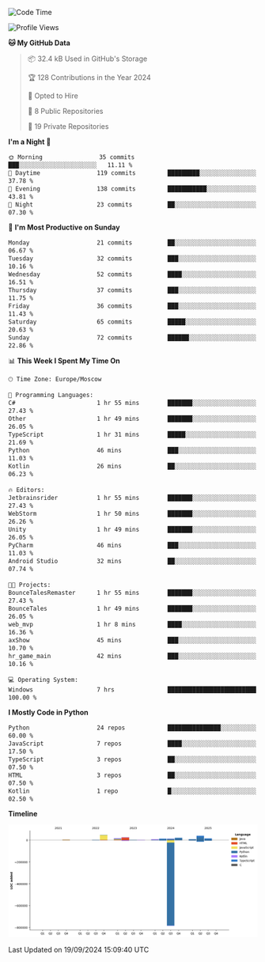 <!--START_SECTION:waka-->
![Code Time](http://img.shields.io/badge/Code%20Time-520%20hrs%2019%20mins-blue)

![Profile Views](http://img.shields.io/badge/Profile%20Views-4-blue)

**🐱 My GitHub Data** 

> 📦 32.4 kB Used in GitHub's Storage 
 > 
> 🏆 128 Contributions in the Year 2024
 > 
> 💼 Opted to Hire
 > 
> 📜 8 Public Repositories 
 > 
> 🔑 19 Private Repositories 
 > 
**I'm a Night 🦉** 

```text
🌞 Morning                35 commits          ███░░░░░░░░░░░░░░░░░░░░░░   11.11 % 
🌆 Daytime                119 commits         █████████░░░░░░░░░░░░░░░░   37.78 % 
🌃 Evening                138 commits         ███████████░░░░░░░░░░░░░░   43.81 % 
🌙 Night                  23 commits          ██░░░░░░░░░░░░░░░░░░░░░░░   07.30 % 
```
📅 **I'm Most Productive on Sunday** 

```text
Monday                   21 commits          ██░░░░░░░░░░░░░░░░░░░░░░░   06.67 % 
Tuesday                  32 commits          ███░░░░░░░░░░░░░░░░░░░░░░   10.16 % 
Wednesday                52 commits          ████░░░░░░░░░░░░░░░░░░░░░   16.51 % 
Thursday                 37 commits          ███░░░░░░░░░░░░░░░░░░░░░░   11.75 % 
Friday                   36 commits          ███░░░░░░░░░░░░░░░░░░░░░░   11.43 % 
Saturday                 65 commits          █████░░░░░░░░░░░░░░░░░░░░   20.63 % 
Sunday                   72 commits          ██████░░░░░░░░░░░░░░░░░░░   22.86 % 
```


📊 **This Week I Spent My Time On** 

```text
🕑︎ Time Zone: Europe/Moscow

💬 Programming Languages: 
C#                       1 hr 55 mins        ███████░░░░░░░░░░░░░░░░░░   27.43 % 
Other                    1 hr 49 mins        ███████░░░░░░░░░░░░░░░░░░   26.05 % 
TypeScript               1 hr 31 mins        █████░░░░░░░░░░░░░░░░░░░░   21.69 % 
Python                   46 mins             ███░░░░░░░░░░░░░░░░░░░░░░   11.03 % 
Kotlin                   26 mins             ██░░░░░░░░░░░░░░░░░░░░░░░   06.23 % 

🔥 Editors: 
Jetbrainsrider           1 hr 55 mins        ███████░░░░░░░░░░░░░░░░░░   27.43 % 
WebStorm                 1 hr 50 mins        ███████░░░░░░░░░░░░░░░░░░   26.26 % 
Unity                    1 hr 49 mins        ███████░░░░░░░░░░░░░░░░░░   26.05 % 
PyCharm                  46 mins             ███░░░░░░░░░░░░░░░░░░░░░░   11.03 % 
Android Studio           32 mins             ██░░░░░░░░░░░░░░░░░░░░░░░   07.74 % 

🐱‍💻 Projects: 
BounceTalesRemaster      1 hr 55 mins        ███████░░░░░░░░░░░░░░░░░░   27.43 % 
BounceTales              1 hr 49 mins        ███████░░░░░░░░░░░░░░░░░░   26.05 % 
web_mvp                  1 hr 8 mins         ████░░░░░░░░░░░░░░░░░░░░░   16.36 % 
axShow                   45 mins             ███░░░░░░░░░░░░░░░░░░░░░░   10.70 % 
hr_game_main             42 mins             ███░░░░░░░░░░░░░░░░░░░░░░   10.16 % 

💻 Operating System: 
Windows                  7 hrs               █████████████████████████   100.00 % 
```

**I Mostly Code in Python** 

```text
Python                   24 repos            ███████████████░░░░░░░░░░   60.00 % 
JavaScript               7 repos             ████░░░░░░░░░░░░░░░░░░░░░   17.50 % 
TypeScript               3 repos             ██░░░░░░░░░░░░░░░░░░░░░░░   07.50 % 
HTML                     3 repos             ██░░░░░░░░░░░░░░░░░░░░░░░   07.50 % 
Kotlin                   1 repo              █░░░░░░░░░░░░░░░░░░░░░░░░   02.50 % 
```



**Timeline**

![Lines of Code chart](https://raw.githubusercontent.com/adlemx/adlemx/main/assets/bar_graph.png)


 Last Updated on 19/09/2024 15:09:40 UTC
<!--END_SECTION:waka-->

